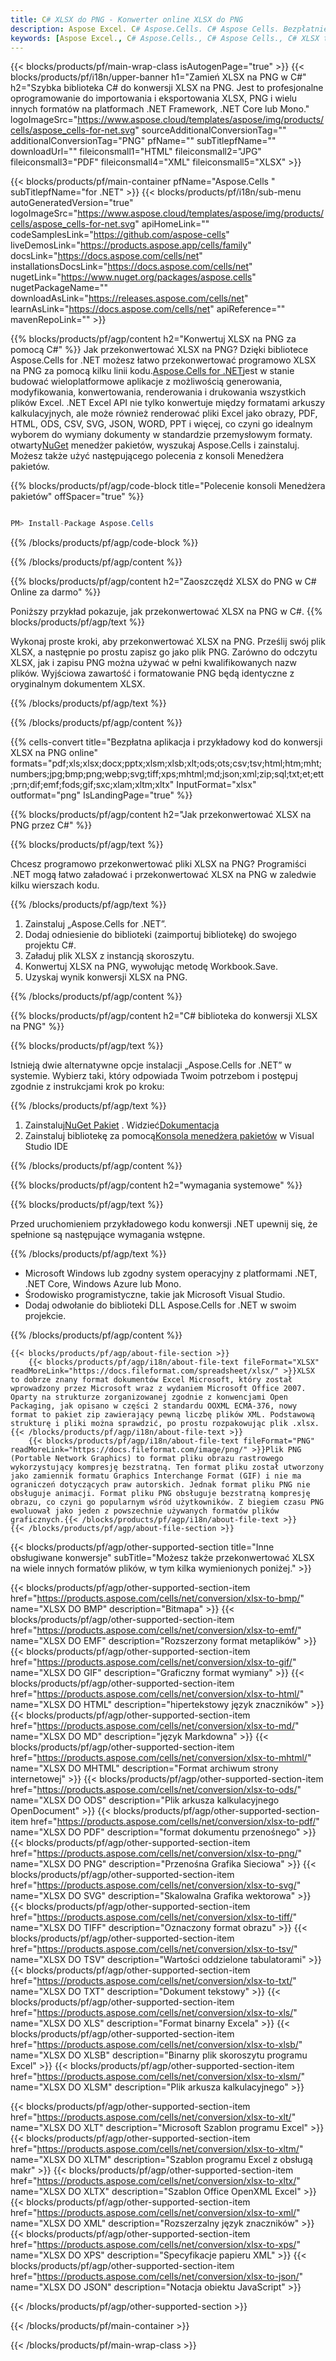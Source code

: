 ```yaml
---
title: C# XLSX do PNG - Konwerter online XLSX do PNG
description: Aspose Excel. C# Aspose.Cells. C# Aspose Cells. Bezpłatnie online C# Konwertuj XLSX na PNG saveformat. C# XLSX do PNG w formacie. Zapisz XLSX do PNG C#.
keywords: [Aspose Excel., C# Aspose.Cells., C# Aspose Cells., C# XLSX to PNG saveformat., Free Online XLSX to PNG C#., C# Convert XLSX to PNG]
---
```

{{< blocks/products/pf/main-wrap-class isAutogenPage="true" >}}
{{< blocks/products/pf/i18n/upper-banner h1="Zamień XLSX na PNG w C#" h2="Szybka biblioteka C# do konwersji XLSX na PNG. Jest to profesjonalne oprogramowanie do importowania i eksportowania XLSX, PNG i wielu innych formatów na platformach .NET Framework, .NET Core lub Mono." logoImageSrc="https://www.aspose.cloud/templates/aspose/img/products/cells/aspose_cells-for-net.svg" sourceAdditionalConversionTag="" additionalConversionTag="PNG" pfName="" subTitlepfName="" downloadUrl="" fileiconsmall1="HTML" fileiconsmall2="JPG" fileiconsmall3="PDF" fileiconsmall4="XML" fileiconsmall5="XLSX" >}}

{{< blocks/products/pf/main-container pfName="Aspose.Cells " subTitlepfName="for .NET" >}}
{{< blocks/products/pf/i18n/sub-menu autoGeneratedVersion="true" logoImageSrc="https://www.aspose.cloud/templates/aspose/img/products/cells/aspose_cells-for-net.svg" apiHomeLink="" codeSamplesLink="https://github.com/aspose-cells" liveDemosLink="https://products.aspose.app/cells/family" docsLink="https://docs.aspose.com/cells/net" installationsDocsLink="https://docs.aspose.com/cells/net" nugetLink="https://www.nuget.org/packages/aspose.cells" nugetPackageName="" downloadAsLink="https://releases.aspose.com/cells/net" learnAsLink="https://docs.aspose.com/cells/net" apiReference="" mavenRepoLink="" >}}

{{% blocks/products/pf/agp/content h2="Konwertuj XLSX na PNG za pomocą C#" %}}
Jak przekonwertować XLSX na PNG? Dzięki bibliotece Aspose.Cells for .NET możesz łatwo przekonwertować programowo XLSX na PNG za pomocą kilku linii kodu.[Aspose.Cells for .NET](https://products.aspose.com/cells/net)jest w stanie budować wieloplatformowe aplikacje z możliwością generowania, modyfikowania, konwertowania, renderowania i drukowania wszystkich plików Excel. .NET Excel API nie tylko konwertuje między formatami arkuszy kalkulacyjnych, ale może również renderować pliki Excel jako obrazy, PDF, HTML, ODS, CSV, SVG, JSON, WORD, PPT i więcej, co czyni go idealnym wyborem do wymiany dokumenty w standardzie przemysłowym formaty. otwarty[NuGet](https://www.nuget.org/packages/aspose.cells) menedżer pakietów, wyszukaj Aspose.Cells i zainstaluj. Możesz także użyć następującego polecenia z konsoli Menedżera pakietów.

{{% blocks/products/pf/agp/code-block title="Polecenie konsoli Menedżera pakietów" offSpacer="true" %}}

```cs

PM> Install-Package Aspose.Cells

```

{{% /blocks/products/pf/agp/code-block %}}

{{% /blocks/products/pf/agp/content %}}

{{% blocks/products/pf/agp/content h2="Zaoszczędź XLSX do PNG w C# Online za darmo" %}}

Poniższy przykład pokazuje, jak przekonwertować XLSX na PNG w C#.
{{% blocks/products/pf/agp/text %}}

Wykonaj proste kroki, aby przekonwertować XLSX na PNG. Prześlij swój plik XLSX, a następnie po prostu zapisz go jako plik PNG. Zarówno do odczytu XLSX, jak i zapisu PNG można używać w pełni kwalifikowanych nazw plików. Wyjściowa zawartość i formatowanie PNG będą identyczne z oryginalnym dokumentem XLSX.

{{% /blocks/products/pf/agp/text %}}

{{% /blocks/products/pf/agp/content %}}

{{% cells-convert title="Bezpłatna aplikacja i przykładowy kod do konwersji XLSX na PNG online" formats="pdf;xls;xlsx;docx;pptx;xlsm;xlsb;xlt;ods;ots;csv;tsv;html;htm;mht;numbers;jpg;bmp;png;webp;svg;tiff;xps;mhtml;md;json;xml;zip;sql;txt;et;ett;prn;dif;emf;fods;gif;sxc;xlam;xltm;xltx" InputFormat="xlsx" outformat="png" IsLandingPage="true" %}}

{{% blocks/products/pf/agp/content h2="Jak przekonwertować XLSX na PNG przez C#" %}}

{{% blocks/products/pf/agp/text %}}

Chcesz programowo przekonwertować pliki XLSX na PNG? Programiści .NET mogą łatwo załadować i przekonwertować XLSX na PNG w zaledwie kilku wierszach kodu.

{{% /blocks/products/pf/agp/text %}}

1.  Zainstaluj „Aspose.Cells for .NET”.
1.  Dodaj odniesienie do biblioteki (zaimportuj bibliotekę) do swojego projektu C#.
1.  Załaduj plik XLSX z instancją skoroszytu.
1.  Konwertuj XLSX na PNG, wywołując metodę Workbook.Save.
1.  Uzyskaj wynik konwersji XLSX na PNG.

{{% /blocks/products/pf/agp/content %}}

{{% blocks/products/pf/agp/content h2="C# biblioteka do konwersji XLSX na PNG" %}}

{{% blocks/products/pf/agp/text %}}

Istnieją dwie alternatywne opcje instalacji „Aspose.Cells for .NET” w systemie. Wybierz taki, który odpowiada Twoim potrzebom i postępuj zgodnie z instrukcjami krok po kroku:

{{% /blocks/products/pf/agp/text %}}

1.  Zainstaluj[NuGet Pakiet](https://www.nuget.org/packages/Aspose.Cells/) . Widzieć[Dokumentacja](https://docs.aspose.com/cells/net/installation/#install-asposecells-for-net-through-nuget)
1.  Zainstaluj bibliotekę za pomocą[Konsola menedżera pakietów](https://docs.aspose.com/cells/net/installation/#install-asposecells-using-the-package-manager-console) w Visual Studio IDE

{{% /blocks/products/pf/agp/content %}}

{{% blocks/products/pf/agp/content h2="wymagania systemowe" %}}

{{% blocks/products/pf/agp/text %}}

 Przed uruchomieniem przykładowego kodu konwersji .NET upewnij się, że spełnione są następujące wymagania wstępne.

{{% /blocks/products/pf/agp/text %}}

-  Microsoft Windows lub zgodny system operacyjny z platformami .NET, .NET Core, Windows Azure lub Mono.
-  Środowisko programistyczne, takie jak Microsoft Visual Studio.
-  Dodaj odwołanie do biblioteki DLL Aspose.Cells for .NET w swoim projekcie.

{{% /blocks/products/pf/agp/content %}}

<!-- aboutfile Starts -->
    {{< blocks/products/pf/agp/about-file-section >}}
        {{< blocks/products/pf/agp/i18n/about-file-text fileFormat="XLSX" readMoreLink="https://docs.fileformat.com/spreadsheet/xlsx/" >}}XLSX to dobrze znany format dokumentów Excel Microsoft, który został wprowadzony przez Microsoft wraz z wydaniem Microsoft Office 2007. Oparty na strukturze zorganizowanej zgodnie z konwencjami Open Packaging, jak opisano w części 2 standardu OOXML ECMA-376, nowy format to pakiet zip zawierający pewną liczbę plików XML. Podstawową strukturę i pliki można sprawdzić, po prostu rozpakowując plik .xlsx.{{< /blocks/products/pf/agp/i18n/about-file-text >}}
        {{< blocks/products/pf/agp/i18n/about-file-text fileFormat="PNG" readMoreLink="https://docs.fileformat.com/image/png/" >}}Plik PNG (Portable Network Graphics) to format pliku obrazu rastrowego wykorzystujący kompresję bezstratną. Ten format pliku został utworzony jako zamiennik formatu Graphics Interchange Format (GIF) i nie ma ograniczeń dotyczących praw autorskich. Jednak format pliku PNG nie obsługuje animacji. Format pliku PNG obsługuje bezstratną kompresję obrazu, co czyni go popularnym wśród użytkowników. Z biegiem czasu PNG ewoluował jako jeden z powszechnie używanych formatów plików graficznych.{{< /blocks/products/pf/agp/i18n/about-file-text >}}
    {{< /blocks/products/pf/agp/about-file-section >}}
<!-- aboutfile Ends -->

{{< blocks/products/pf/agp/other-supported-section title="Inne obsługiwane konwersje" subTitle="Możesz także przekonwertować XLSX na wiele innych formatów plików, w tym kilka wymienionych poniżej." >}}

{{< blocks/products/pf/agp/other-supported-section-item href="https://products.aspose.com/cells/net/conversion/xlsx-to-bmp/" name="XLSX DO BMP" description="Bitmapa" >}}
{{< blocks/products/pf/agp/other-supported-section-item href="https://products.aspose.com/cells/net/conversion/xlsx-to-emf/" name="XLSX DO EMF" description="Rozszerzony format metaplików" >}}
{{< blocks/products/pf/agp/other-supported-section-item href="https://products.aspose.com/cells/net/conversion/xlsx-to-gif/" name="XLSX DO GIF" description="Graficzny format wymiany" >}}
{{< blocks/products/pf/agp/other-supported-section-item href="https://products.aspose.com/cells/net/conversion/xlsx-to-html/" name="XLSX DO HTML" description="hipertekstowy język znaczników" >}}
{{< blocks/products/pf/agp/other-supported-section-item href="https://products.aspose.com/cells/net/conversion/xlsx-to-md/" name="XLSX DO MD" description="język Markdowna" >}}
{{< blocks/products/pf/agp/other-supported-section-item href="https://products.aspose.com/cells/net/conversion/xlsx-to-mhtml/" name="XLSX DO MHTML" description="Format archiwum strony internetowej" >}}
{{< blocks/products/pf/agp/other-supported-section-item href="https://products.aspose.com/cells/net/conversion/xlsx-to-ods/" name="XLSX DO ODS" description="Plik arkusza kalkulacyjnego OpenDocument" >}}
{{< blocks/products/pf/agp/other-supported-section-item href="https://products.aspose.com/cells/net/conversion/xlsx-to-pdf/" name="XLSX DO PDF" description="format dokumentu przenośnego" >}}
{{< blocks/products/pf/agp/other-supported-section-item href="https://products.aspose.com/cells/net/conversion/xlsx-to-png/" name="XLSX DO PNG" description="Przenośna Grafika Sieciowa" >}}
{{< blocks/products/pf/agp/other-supported-section-item href="https://products.aspose.com/cells/net/conversion/xlsx-to-svg/" name="XLSX DO SVG" description="Skalowalna Grafika wektorowa" >}}
{{< blocks/products/pf/agp/other-supported-section-item href="https://products.aspose.com/cells/net/conversion/xlsx-to-tiff/" name="XLSX DO TIFF" description="Oznaczony format obrazu" >}}
{{< blocks/products/pf/agp/other-supported-section-item href="https://products.aspose.com/cells/net/conversion/xlsx-to-tsv/" name="XLSX DO TSV" description="Wartości oddzielone tabulatorami" >}}
{{< blocks/products/pf/agp/other-supported-section-item href="https://products.aspose.com/cells/net/conversion/xlsx-to-txt/" name="XLSX DO TXT" description="Dokument tekstowy" >}}
{{< blocks/products/pf/agp/other-supported-section-item href="https://products.aspose.com/cells/net/conversion/xlsx-to-xls/" name="XLSX DO XLS" description="Format binarny Excela" >}}
{{< blocks/products/pf/agp/other-supported-section-item href="https://products.aspose.com/cells/net/conversion/xlsx-to-xlsb/" name="XLSX DO XLSB" description="Binarny plik skoroszytu programu Excel" >}}
{{< blocks/products/pf/agp/other-supported-section-item href="https://products.aspose.com/cells/net/conversion/xlsx-to-xlsm/" name="XLSX DO XLSM" description="Plik arkusza kalkulacyjnego" >}}

{{< blocks/products/pf/agp/other-supported-section-item href="https://products.aspose.com/cells/net/conversion/xlsx-to-xlt/" name="XLSX DO XLT" description="Microsoft Szablon programu Excel" >}}
{{< blocks/products/pf/agp/other-supported-section-item href="https://products.aspose.com/cells/net/conversion/xlsx-to-xltm/" name="XLSX DO XLTM" description="Szablon programu Excel z obsługą makr" >}}
{{< blocks/products/pf/agp/other-supported-section-item href="https://products.aspose.com/cells/net/conversion/xlsx-to-xltx/" name="XLSX DO XLTX" description="Szablon Office OpenXML Excel" >}}
{{< blocks/products/pf/agp/other-supported-section-item href="https://products.aspose.com/cells/net/conversion/xlsx-to-xml/" name="XLSX DO XML" description="Rozszerzalny język znaczników" >}}
{{< blocks/products/pf/agp/other-supported-section-item href="https://products.aspose.com/cells/net/conversion/xlsx-to-xps/" name="XLSX DO XPS" description="Specyfikacje papieru XML" >}}
{{< blocks/products/pf/agp/other-supported-section-item href="https://products.aspose.com/cells/net/conversion/xlsx-to-json/" name="XLSX DO JSON" description="Notacja obiektu JavaScript" >}}

{{< /blocks/products/pf/agp/other-supported-section >}}

{{< /blocks/products/pf/main-container >}}
    
{{< /blocks/products/pf/main-wrap-class >}}
